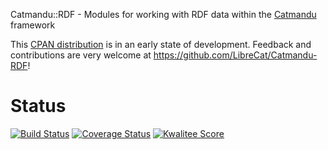 Catmandu::RDF - Modules for working with RDF data within the [Catmandu](http://librecat.org) framework

This [CPAN distribution](https://metacpan.org/release/Catmandu-RDF) is in an
early state of development. Feedback and contributions are very welcome at
<https://github.com/LibreCat/Catmandu-RDF>!

# Status

[![Build Status](https://travis-ci.org/LibreCat/Catmandu-RDF.png)](https://travis-ci.org/LibreCat/Catmandu-RDF)
[![Coverage Status](https://coveralls.io/repos/LibreCat/Catmandu-RDF/badge.png?branch=devel)](https://coveralls.io/r/LibreCat/Catmandu-RDF?branch=devel)
[![Kwalitee Score](http://cpants.cpanauthors.org/dist/Catmandu-RDF.png)](http://cpants.cpanauthors.org/dist/Catmandu-RDF)
